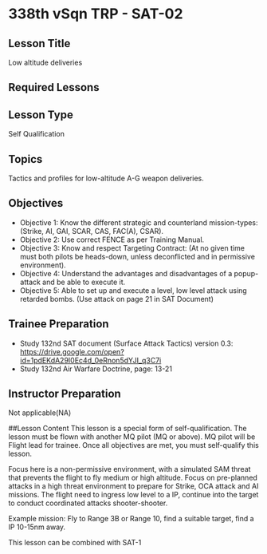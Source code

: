 # 338th vSqn TRP - SAT-02
## Lesson Title
Low altitude deliveries

## Required Lessons


## Lesson Type
Self Qualification

## Topics
Tactics and profiles for low-altitude A-G weapon deliveries.

## Objectives
* Objective 1: Know the different strategic and counterland mission-types:
(Strike, AI, GAI, SCAR, CAS, FAC(A), CSAR).
* Objective 2: Use correct FENCE as per Training Manual.
* Objective 3: Know and respect Targeting Contract:
(At no given time must both pilots be heads-down, unless deconflicted and in permissive environment).
* Objective 4: Understand the advantages and disadvantages of a popup-attack and be able to execute it.
* Objective 5: Able to set up and execute a level, low level attack using retarded bombs. (Use attack on page 21 in SAT Document)

## Trainee Preparation
- Study 132nd SAT document (Surface Attack Tactics) version 0.3:
https://drive.google.com/open?id=1pdEKdA29I0Ec4d_0eRnon5dYJI_q3C7i
- Study 132nd Air Warfare Doctrine, page: 13-21

## Instructor Preparation
Not applicable(NA)


##Lesson Content
This lesson is a special form of self-qualification.
The lesson must be flown with another MQ pilot (MQ or above). MQ pilot will be Flight lead for trainee.
Once all objectives are met, you must self-qualify this lesson.

Focus here is a non-permissive environment, with a simulated SAM threat that prevents the flight to fly medium or high altitude.
Focus on pre-planned attacks in a high threat environment to prepare for Strike, OCA attack and AI missions. The flight need to ingress low level to a IP, continue into the target to conduct coordinated attacks shooter-shooter.

Example mission: Fly to Range 3B or Range 10, find a suitable target, find a IP 10-15nm away.

This lesson can be combined with SAT-1
